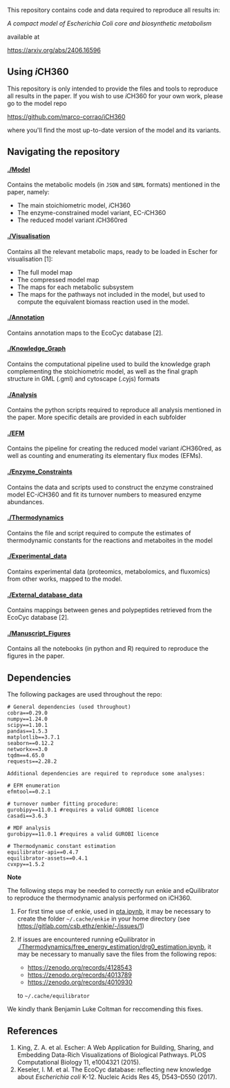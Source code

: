 This repository contains code and data required to reproduce all results in: 

_A compact model of *Escherichia Coli* core and biosynthetic metabolism_

available at

https://arxiv.org/abs/2406.16596

## Using *i*CH360

This repository is only intended to provide the files and tools to reproduce all results in the paper. If you wish to use *i*CH360 for your own work, please go to the model repo

https://github.com/marco-corrao/iCH360

where you'll find the most up-to-date version of the model and its variants.

## Navigating the repository
#### [./Model](./Model)
Contains the metabolic models (in `JSON` and `SBML` formats) mentioned in the paper, namely:
- The main stoichiometric model, *i*CH360
- The enzyme-constrained model variant, EC-*i*CH360
- The reduced model variant *i*CH360red

#### [./Visualisation](./Visualisation)
Contains all the relevant metabolic maps, ready to be loaded in Escher for visualisation [1]:
- The full model map
- The compressed model map
- The maps for each metabolic subsystem
- The maps for the pathways not included in the model, but used to compute the equivalent biomass reaction used in the model.
#### [./Annotation](./Visualisation)
Contains annotation maps to the EcoCyc database [2].
#### [./Knowledge_Graph](./Knowledge_Graph)
Contains the computational pipeline used to build the knowledge graph complementing the stoichiometric model, as well as the final graph structure in GML (.gml) and cytoscape (.cyjs) formats
#### [./Analysis](./Analysis)
Contains the python scripts required to reproduce all analysis mentioned in the paper. More specific details are provided in each subfolder
#### [./EFM](./EFM)
Contains the pipeline for creating the reduced model variant *i*CH360red, as well as counting and enumerating its elementary flux modes (EFMs).
#### [./Enzyme_Constraints](./Enzyme_Constraints)
Contains the data and scripts used to construct the enzyme constrained model EC-*i*CH360 and fit its turnover numbers to measured enzyme abundances.
#### [./Thermodynamics](./Thermodynamics)
Contains the file and script required to compute the estimates of thermodynamic constants for the reactions and metaboites in the model
#### [./Experimental_data](./Experimental_data)
Contains experimental data (proteomics, metabolomics, and fluxomics) from other works, mapped to the model.
#### [./External_database_data](./External_database_data)
Contains mappings between genes and polypeptides retrieved from the EcoCyc database [2].
#### [./Manuscript_Figures](./Manuscript_Figures)
Contains all the notebooks (in python and R) required to reproduce the figures in the paper.


## Dependencies
The following packages are used throughout the repo:
```
# General dependencies (used throughout)
cobra==0.29.0
numpy==1.24.0
scipy==1.10.1
pandas==1.5.3
matplotlib==3.7.1
seaborn==0.12.2
networkx==3.0
tqdm==4.65.0
requests==2.28.2

Additional dependencies are required to reproduce some analyses:

# EFM enumeration
efmtool==0.2.1

# turnover number fitting procedure:
gurobipy==11.0.1 #requires a valid GUROBI licence
casadi==3.6.3

# MDF analysis
gurobipy==11.0.1 #requires a valid GUROBI licence

# Thermodynamic constant estimation
equilibrator-api==0.4.7
equilibrator-assets==0.4.1
cvxpy==1.5.2
```
**Note**


The following steps may be needed to correctly run enkie and eQuilibrator to reproduce the thermodynamic analysis performed on iCH360.

1. For first time use of enkie, used in  [pta.ipynb](./Analysis/PTA/pta.ipynb), it may be necessary to create the folder ```~/.cache/enkie``` in your home directory
(see https://gitlab.com/csb.ethz/enkie/-/issues/1)

2. If issues  are encountered running eQuilibrator in [./Thermodynamics/free_energy_estimation/drg0_estimation.ipynb](drg0_estimation.ipynb), it may be necessary to manually save the files from the following repos: 
    - https://zenodo.org/records/4128543 
    - https://zenodo.org/records/4013789
    -  https://zenodo.org/records/4010930

    to ```~/.cache/equilibrator```

We kindly thank Benjamin Luke Coltman for reccomending this fixes.


## References
 1. King, Z. A. et al. Escher: A Web Application for Building, Sharing, and Embedding Data-Rich Visualizations of Biological Pathways. PLOS Computational Biology 11, e1004321 (2015).
 2. Keseler, I. M. et al. The EcoCyc database: reflecting new knowledge about _Escherichia coli_ K-12. Nucleic Acids Res 45, D543–D550 (2017).